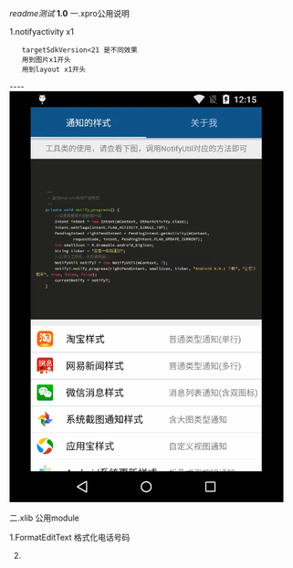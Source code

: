 *readme测试*
**1.0**
一.xpro公用说明


1.notifyactivity       x1

       targetSdkVersion<21 是不同效果
       用到图片x1开头
       用到layout x1开头
----![image](https://github.com/ixzus/xpro/blob/master/xpic/x1notify.gif)

二.xlib 公用module

1.FormatEditText 格式化电话号码


2.